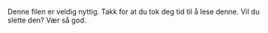 Denne filen er veldig nyttig. Takk for at du tok deg tid til å lese denne. Vil du slette den? Vær så god.

